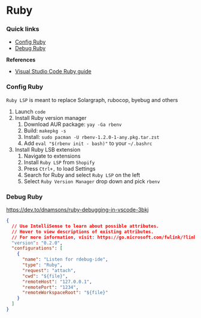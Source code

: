 # Ruby

### Quick links
* [Config Ruby](#config-ruby)
* [Debug Ruby](#debug-ruby)

**References**
* [Visual Studio Code Ruby guide](https://code.visualstudio.com/docs/languages/ruby)

### Config Ruby
`Ruby LSP` is meant to replace Solargraph, rubocop, byebug and others

1. Launch `code`
2. Install Ruby version manager
   1. Download AUR package: `yay -Ga rbenv`
   2. Build: `makepkg -s`
   3. Install: `sudo pacman -U rbenv-1.2.0-1-any.pkg.tar.zst`
   4. Add `eval "$(rbenv init - bash)"` to your `~/.bashrc`
3. Install Ruby LSB extension 
   1. Navigate to extensions
   2. Install `Ruby LSP` from `Shopify`
   3. Press `Ctrl+,` to load Settings
   4. Search for Ruby and select `Ruby LSP` on the left
   5. Select `Ruby Version Manager` drop down and pick `rbenv`

### Debug Ruby
https://dev.to/dnamsons/ruby-debugging-in-vscode-3bkj

```json
{
  // Use IntelliSense to learn about possible attributes.
  // Hover to view descriptions of existing attributes.
  // For more information, visit: https://go.microsoft.com/fwlink/?linkid=830387
  "version": "0.2.0",
  "configurations": [
    {
      "name": "Listen for rdebug-ide",
      "type": "Ruby",
      "request": "attach",
      "cwd": "${file}",
      "remoteHost": "127.0.0.1",
      "remotePort": "1234",
      "remoteWorkspaceRoot": "${file}"
    }
  ]
}
```

<!-- 
vim: ts=2:sw=2:sts=2
-->
